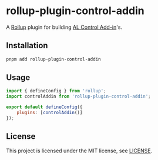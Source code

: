 # rollup-plugin-control-addin

A [Rollup](https://rollupjs.org/) plugin for building [AL Control Add-in](https://learn.microsoft.com/en-us/dynamics365/business-central/dev-itpro/developer/devenv-control-addin-object)'s.

## Installation

```bash
pnpm add rollup-plugin-control-addin
```

## Usage

```js
import { defineConfig } from 'rollup';
import controlAddin from 'rollup-plugin-control-addin';

export default defineConfig({
    plugins: [controlAddin()]
});
```

## License

This project is licensed under the MIT license, see [LICENSE](LICENSE.txt).